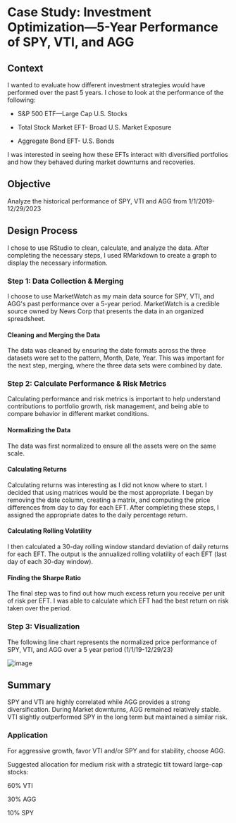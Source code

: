 # Case Study: Investment Optimization—5-Year Performance of SPY, VTI, and AGG

## Context

I wanted to evaluate how different investment strategies would have performed over the past 5 years. I chose to look at the performance of the following:

- S&P 500 ETF—Large Cap U.S. Stocks

- Total Stock Market EFT- Broad U.S. Market Exposure

- Aggregate Bond EFT- U.S. Bonds



I was interested in seeing how these EFTs interact with diversified portfolios and how they behaved during market downturns and recoveries.

## Objective

Analyze the historical performance of SPY, VTI and AGG from 1/1/2019-12/29/2023

## Design Process

I chose to use RStudio to clean, calculate, and analyze the data. After completing the necessary steps, I used RMarkdown to create a graph to display the necessary information.

### Step 1: Data Collection & Merging

I choose to use MarketWatch as my main data source for SPY, VTI, and AGG's past performance over a 5-year period. MarketWatch is a credible source owned by News Corp that presents the data in an organized spreadsheet.

#### Cleaning and Merging the Data

The data was cleaned by ensuring the date formats across the three datasets were set to the pattern, Month, Date, Year. This was important for the next step, merging, where the three data sets were combined by date.

### Step 2: Calculate Performance & Risk Metrics

Calculating performance and risk metrics is important to help understand contributions to portfolio growth, risk management, and being able to compare behavior in different market conditions.

#### Normalizing the Data

The data was first normalized to ensure all the assets were on the same scale.

#### Calculating Returns

Calculating returns was interesting as I did not know where to start. I decided that using matrices would be the most appropriate. I began by removing the date column, creating a matrix, and computing the price differences from day to day for each EFT. After completing these steps, I assigned the appropriate dates to the daily percentage return.

#### Calculating Rolling Volatility

I then calculated a 30-day rolling window standard deviation of daily returns for each EFT. The output is the annualized rolling volatility of each EFT (last day of each 30-day window).

#### Finding the Sharpe Ratio

The final step was to find out how much excess return you receive per unit of risk per EFT. I was able to calculate which EFT had the best return on risk taken over the period.

### Step 3: Visualization

The following line chart represents the normalized price performance of SPY, VTI, and AGG over a 5 year period (1/1/19-12/29/23)

![image](https://github.com/user-attachments/assets/c617067a-0d89-4955-ad0e-ff7b604def99)

## Summary

SPY and VTI are highly correlated while AGG provides a strong diversification. During Market downturns, AGG remained relatively stable. VTI slightly outperformed SPY in the long term but maintained a similar risk.

### Application

For aggressive growth, favor VTI and/or SPY and for stability, choose AGG.

Suggested allocation for medium risk with a strategic tilt toward large-cap stocks:

60% VTI

30% AGG

10% SPY


